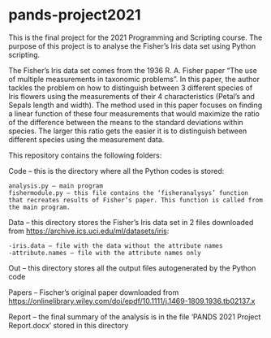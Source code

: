 # pands-project2021
This is the final project for the 2021 Programming and Scripting course. The purpose of this project is to analyse the Fisher’s Iris data set using Python scripting.

The Fisher’s Iris data set comes from the 1936 R. A. Fisher paper “The use of multiple measurements in taxonomic problems”. In this paper, the author tackles the problem on how to distinguish between 3 different species of Iris flowers using the measurements of their 4 characteristics (Petal’s and Sepals length and width). The method used in this paper focuses on finding a linear function of these four measurements that would maximize the ratio of the difference between the means to the standard deviations within species. The larger this ratio gets the easier it is to distinguish between different species using the measurement data. 

This repository contains the following folders:

Code – this is the directory where all the Python codes is stored:

	analysis.py – main program
	fishermodule.py – this file contains the ‘fisheranalysys’ function that recreates results of Fisher’s paper. This function is called from the main program.

Data – this directory stores the Fisher’s Iris data set in 2 files downloaded from https://archive.ics.uci.edu/ml/datasets/iris:

    -iris.data – file with the data without the attribute names
    -attribute.names – file with the attribute names only

Out – this directory stores all the output files autogenerated by the Python code

Papers – Fischer’s original paper downloaded from https://onlinelibrary.wiley.com/doi/epdf/10.1111/j.1469-1809.1936.tb02137.x

Report – the final summary of the analysis is in the file ‘PANDS 2021 Project Report.docx’ stored in this directory